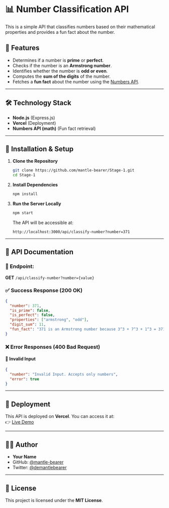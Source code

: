 # 📊 Number Classification API

This is a simple API that classifies numbers based on their mathematical properties and provides a fun fact about the number.

## 🚀 Features

- Determines if a number is **prime** or **perfect**.
- Checks if the number is an **Armstrong number**.
- Identifies whether the number is **odd or even**.
- Computes the **sum of the digits** of the number.
- Fetches a **fun fact** about the number using the [Numbers API](http://numbersapi.com/#42).

---

## 🛠️ Technology Stack

- **Node.js** (Express.js)
- **Vercel** (Deployment)
- **Numbers API (math)** (Fun fact retrieval)

---

## 👥 Installation & Setup

1. **Clone the Repository**

   ```sh
   git clone https://github.com/mantle-bearer/Stage-1.git
   cd Stage-1
   ```

2. **Install Dependencies**

   ```sh
   npm install
   ```

3. **Run the Server Locally**
   ```sh
   npm start
   ```
   The API will be accessible at:
   ```
   http://localhost:3000/api/classify-number?number=371
   ```

---

## 💼 API Documentation

### **📌 Endpoint:**

**GET** `/api/classify-number?number={value}`

### **✅ Success Response (200 OK)**

```json
{
  "number": 371,
  "is_prime": false,
  "is_perfect": false,
  "properties": ["armstrong", "odd"],
  "digit_sum": 11,
  "fun_fact": "371 is an Armstrong number because 3^3 + 7^3 + 1^3 = 371"
}
```

### **❌ Error Responses (400 Bad Request)**

#### 🔴 **Invalid Input**

```json
{
  "number": "Invalid Input. Accepts only numbers",
  "error": true
}
```

---

## 🚀 Deployment

This API is deployed on **Vercel**. You can access it at:  
👉 [Live Demo](https://stage-1-xi.vercel.app/api/classify-number?number=371)

---

## 👨‍💻 Author

- **Your Name**
- GitHub: [@mantle-bearer](https://github.com/mantle-bearer)
- Twitter: [@demantlebearer](https://twitter.com/demantlebearer)

---

## 📝 License

This project is licensed under the **MIT License**.
